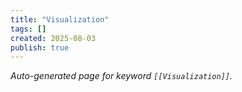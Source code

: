 ```yaml
---
title: "Visualization"
tags: []
created: 2025-08-03
publish: true
---
```


_Auto-generated page for keyword `[[Visualization]]`._
